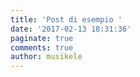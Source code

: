 ```yaml
---
title: 'Post di esempio '
date: '2017-02-13 18:31:36'
paginate: true
comments: true
author: musikele
---
```

